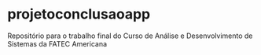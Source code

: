 # projetoconclusaoapp
Repositório para o trabalho final do Curso de Análise e Desenvolvimento de Sistemas da FATEC Americana
